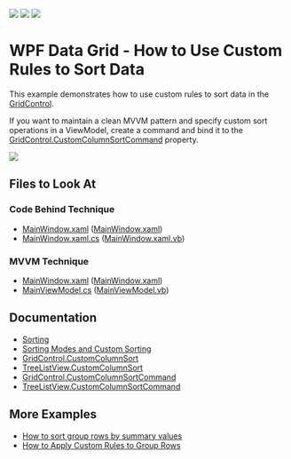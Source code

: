 <!-- default badges list -->
![](https://img.shields.io/endpoint?url=https://codecentral.devexpress.com/api/v1/VersionRange/128651283/21.1.5%2B)
[![](https://img.shields.io/badge/Open_in_DevExpress_Support_Center-FF7200?style=flat-square&logo=DevExpress&logoColor=white)](https://supportcenter.devexpress.com/ticket/details/E963)
[![](https://img.shields.io/badge/📖_How_to_use_DevExpress_Examples-e9f6fc?style=flat-square)](https://docs.devexpress.com/GeneralInformation/403183)
<!-- default badges end -->

# WPF Data Grid - How to Use Custom Rules to Sort Data 

This example demonstrates how to use custom rules to sort data in the [GridControl](https://docs.devexpress.com/WPF/DevExpress.Xpf.Grid.GridControl). 

If you want to maintain a clean MVVM pattern and specify custom sort operations in a ViewModel, create a command and bind it to the [GridControl.CustomColumnSortCommand](https://docs.devexpress.com/WPF/DevExpress.Xpf.Grid.GridControl.CustomColumnSortCommand) property.

![](https://docs.devexpress.com/WPF/images/GridControl_CustomColumnSortCommand.png)

<!-- default file list -->

## Files to Look At

### Code Behind Technique

- [MainWindow.xaml](./CS/CustomSorting_CodeBehind/MainWindow.xaml) ([MainWindow.xaml](./VB/CustomSorting_CodeBehind/MainWindow.xaml))
- [MainWindow.xaml.cs](./CS/CustomSorting_CodeBehind/MainWindow.xaml.cs#L40-L50) ([MainWindow.xaml.vb](./VB/CustomSorting_CodeBehind/MainWindow.xaml.vb#L50-L60))

### MVVM Technique

- [MainWindow.xaml](./CS/CustomSorting_MVVM/MainWindow.xaml) ([MainWindow.xaml](./VB/CustomSorting_MVVM/MainWindow.xaml))
- [MainViewModel.cs](./CS/CustomSorting_MVVM/MainViewModel.cs#L32-L42) ([MainViewModel.vb](./VB/CustomSorting_MVVM/MainViewModel.vb#L42-L52))

<!-- default file list end -->

## Documentation

- [Sorting](https://docs.devexpress.com/WPF/7355/controls-and-libraries/data-grid/sorting)
- [Sorting Modes and Custom Sorting](https://docs.devexpress.com/WPF/6142/controls-and-libraries/data-grid/sorting/sorting-modes-and-custom-sorting)
- [GridControl.CustomColumnSort](https://docs.devexpress.com/WPF/DevExpress.Xpf.Grid.GridControl.CustomColumnSort)
- [TreeListView.CustomColumnSort](https://docs.devexpress.com/WPF/DevExpress.Xpf.Grid.TreeListView.CustomColumnSort)
- [GridControl.CustomColumnSortCommand](https://docs.devexpress.com/WPF/DevExpress.Xpf.Grid.GridControl.CustomColumnSortCommand)
- [TreeListView.CustomColumnSortCommand](https://docs.devexpress.com/WPF/DevExpress.Xpf.Grid.TreeListView.CustomColumnSortCommand)

## More Examples

- [How to sort group rows by summary values](https://github.com/DevExpress-Examples/how-to-sort-group-rows-by-summary-values-e1540)
- [How to Apply Custom Rules to Group Rows](https://github.com/DevExpress-Examples/how-to-implement-custom-grouping-e1530)
